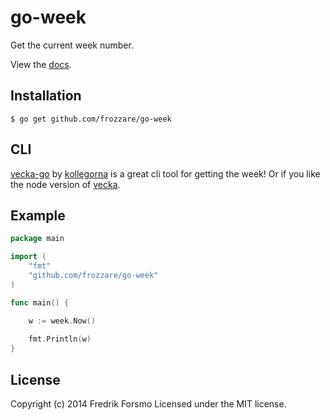# go-week

Get the current week number.

View the [docs](http://godoc.org/github.com/frozzare/go-week).

## Installation

```
$ go get github.com/frozzare/go-week
```

## CLI

[vecka-go](https://github.com/kollegorna/vecka-go) by [kollegorna](https://github.com/kollegorna) is a great cli tool for getting the week! Or if you like the node version of [vecka](https://github.com/frozzare/vecka).

## Example

```go
package main

import (
    "fmt"
    "github.com/frozzare/go-week"
)

func main() {

    w := week.Now()
    
    fmt.Println(w)
}
```

## License

Copyright (c) 2014 Fredrik Forsmo
Licensed under the MIT license.
